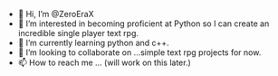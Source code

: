 - 👋 Hi, I’m @ZeroEraX
- 👀 I’m interested in becoming proficient at Python so I can create an incredible single player text rpg.
- 🌱 I’m currently learning python and c++.
- 💞️ I’m looking to collaborate on ...simple text rpg projects for now.
- 📫 How to reach me ... (will work on this later.)

<!---
ZeroEraX/ZeroEraX is a ✨ special ✨ repository because its `README.md` (this file) appears on your GitHub profile.
You can click the Preview link to take a look at your changes.
--->
